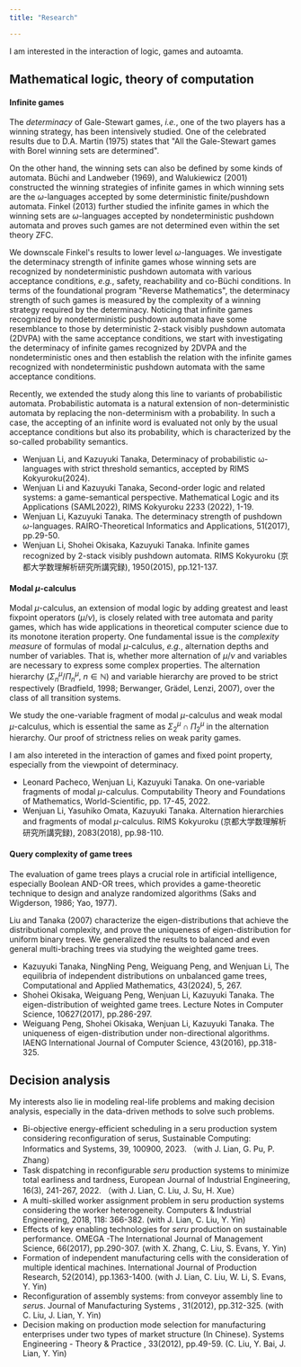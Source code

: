 ```yaml
---
title: "Research"

---
```


I am interested in the interaction of logic, games and autoamta.

##  Mathematical logic, theory of computation

#### Infinite games  

The *determinacy* of Gale-Stewart games, *i.e.*, one of the two players has a winning strategy, has been intensively studied. One of the celebrated results due to  D.A. Martin (1975) states that "All the Gale-Stewart games with Borel winning sets are determined". 

On the other hand, the winning sets can also be defined by some kinds of automata. Büchi and Landweber (1969), and  Walukiewicz (2001) constructed the winning strategies of infinite games in which winning sets are the $\omega$-languages accepted by some deterministic finite/pushdown automata. Finkel (2013) further studied the infinite games in which the winning sets are $\omega$-languages accepted by nondeterministic pushdown automata and proves such games are not determined even within the set theory $\mathsf{ZFC}$.

We downscale Finkel's results to lower level $\omega$-languages. We investigate the determinacy strength of infinite games whose winning sets are recognized by nondeterministic pushdown automata with various acceptance conditions, *e.g.*, safety, reachability and co-Büchi conditions. In terms of the foundational program "Reverse Mathematics", the determinacy strength of such games is measured by the complexity of a winning strategy required by the determinacy. Noticing that infinite games recognized by nondeterministic pushdown automata have some resemblance to those by deterministic 2-stack visibly pushdown automata (2DVPA) with the same acceptance conditions, we start with investigating the determinacy of infinite games recognized by 2DVPA and the nondeterministic ones and then establish the relation with the infinite games recognized with nondeterministic pushdown automata with the same acceptance conditions. 

Recently, we extended the study along this line to variants of probabilistic automata. Probabilistic automata is a natural extension of non-deterministic automata by replacing the non-determinism with a probability. In such a case, the accepting of an infinite word is evaluated not only by the usual acceptance conditions but also its probability, which is characterized by the so-called probability semantics.

- Wenjuan Li, and Kazuyuki Tanaka, Determinacy of probabilistic ω-languages with strict threshold semantics, accepted by RIMS Kokyuroku(2024).
- Wenjuan Li and Kazuyuki Tanaka, Second-order logic and related systems: a game-semantical perspective. Mathematical Logic and its Applications (SAML2022), RIMS Kokyuroku 2233 (2022), 1-19.
- Wenjuan Li, Kazuyuki Tanaka. The determinacy strength of pushdown $\omega$-languages. RAIRO-Theoretical Informatics and Applications,  51(2017), pp.29-50.
- Wenjuan Li, Shohei Okisaka, Kazuyuki Tanaka. Infinite games recognized by 2-stack visibly pushdown automata. RIMS Kokyuroku (京都大学数理解析研究所講究録), 1950(2015), pp.121-137.


#### Modal $\mu$-calculus 

Modal $\mu$-calculus, an extension of modal logic by adding greatest and least fixpoint operators ($\mu$/$\nu$), is closely related with tree automata and parity games, which has wide applications in theoretical computer science due to its monotone iteration  property. One fundamental issue is the *complexity measure* of formulas of modal $\mu$-calculus, *e.g.*, alternation depths and number of variables. That is, whether more alternation of $\mu/ \nu$ and variables are necessary to express some complex properties. The alternation hierarchy ($\Sigma^{\mu}_n$/$\Pi^{\mu}_n$, $n\in \mathbb{N}$) and variable hierarchy are proved to be strict respectively (Bradfield, 1998; Berwanger, Grädel, Lenzi, 2007), over the class of all transition systems.

We study the one-variable fragment of modal $\mu$-calculus and weak modal $\mu$-calculus, which is essential the same as $\Sigma^{\mu}_2\cap \Pi^{\mu}_2$ in the alternation hierarchy. Our proof of strictness relies on weak parity games.

I am also intereted in the interaction of games and fixed point property, especially from the viewpoint of determinacy.

- Leonard Pacheco, Wenjuan Li, Kazuyuki Tanaka. On one-variable fragments of modal $\mu$-calculus. Computability Theory and Foundations of Mathematics, World-Scientific, pp. 17-45, 2022.
- Wenjuan Li, Yasuhiko Omata, Kazuyuki Tanaka. Alternation hierarchies and fragments of modal $\mu$-calculus. RIMS Kokyuroku (京都大学数理解析研究所講究録), 2083(2018), pp.98-110.



#### Query complexity of game trees 

The evaluation of game trees plays a crucial role in artificial intelligence, especially Boolean AND-OR trees, which provides a game-theoretic technique to design and analyze randomized algorithms (Saks and Wigderson, 1986; Yao, 1977). 

Liu and Tanaka (2007) characterize the eigen-distributions that achieve the distributional complexity, and prove the uniqueness of eigen-distribution for uniform binary trees. We generalized the results to balanced and even general multi-braching trees via studying the weighted game trees.

- Kazuyuki Tanaka, NingNing Peng, Weiguang Peng, and Wenjuan Li, The equilibria of independent distributions on unbalanced game trees, Computational and Applied Mathematics, 43(2024), 5, 267.
- Shohei Okisaka, Weiguang Peng, Wenjuan Li, Kazuyuki Tanaka. The eigen-distribution of weighted game trees. Lecture Notes in Computer Science,  10627(2017), pp.286-297.
- Weiguang Peng, Shohei Okisaka, Wenjuan Li, Kazuyuki Tanaka. The uniqueness of eigen-distribution under non-directional algorithms. IAENG International Journal of Computer Science, 43(2016), pp.318-325.

##  Decision analysis

My interests also lie in modeling real-life problems and making decision analysis, especially in the data-driven methods to solve such problems.

- Bi-objective energy-efficient scheduling in a seru production system considering reconfiguration of serus, Sustainable Computing: Informatics and Systems, 39, 100900, 2023. （with  J. Lian, G. Pu, P. Zhang）
- Task dispatching in reconfigurable *seru* production systems to minimize total earliness and tardness, European Journal of Industrial Engineering, 16(3), 241-267, 2022. （with  J. Lian, C. Liu,  J. Su, H. Xue）
- A multi-skilled worker assignment problem in seru production systems considering the worker heterogeneity. Computers & Industrial Engineering, 2018, 118: 366-382. (with J. Lian, C. Liu, Y. Yin)
- Effects of key enabling technologies for *seru* production on sustainable performance. OMEGA -The International Journal of Management Science, 66(2017), pp.290-307. (with X. Zhang, C. Liu, S. Evans, Y. Yin)
- Formation of independent manufacturing cells with the consideration of multiple identical machines.  International Journal of Production Research, 52(2014), pp.1363-1400. (with J. Lian, C. Liu, W. Li, S. Evans, Y. Yin)
- Reconfiguration of assembly systems: from conveyor assembly line to *seru*s.  Journal of Manufacturing Systems , 31(2012), pp.312-325. (with C. Liu, J. Lian, Y. Yin)
- Decision making on production mode selection for manufacturing enterprises under two types of market structure (In Chinese).  Systems Engineering - Theory \& Practice , 33(2012), pp.49-59. (C. Liu, Y. Bai, J. Lian, Y. Yin)